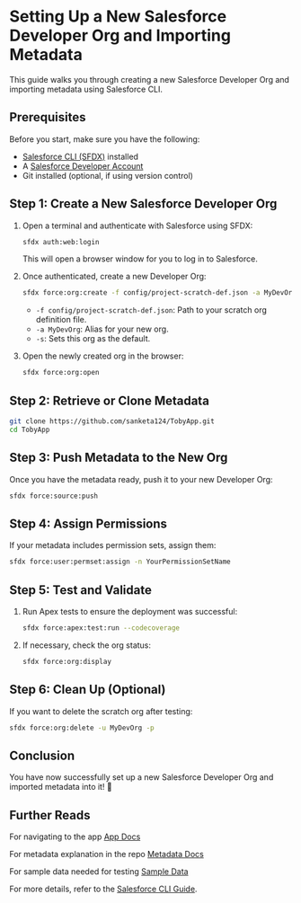 # Setting Up a New Salesforce Developer Org and Importing Metadata

This guide walks you through creating a new Salesforce Developer Org and importing metadata using Salesforce CLI.

## Prerequisites

Before you start, make sure you have the following:
- [Salesforce CLI (SFDX)](https://developer.salesforce.com/tools/sfdxcli) installed
- A [Salesforce Developer Account](https://developer.salesforce.com/signup)
- Git installed (optional, if using version control)

## Step 1: Create a New Salesforce Developer Org

1. Open a terminal and authenticate with Salesforce using SFDX:
   ```sh
   sfdx auth:web:login
   ```
   This will open a browser window for you to log in to Salesforce.

2. Once authenticated, create a new Developer Org:
   ```sh
   sfdx force:org:create -f config/project-scratch-def.json -a MyDevOrg -s
   ```
   - `-f config/project-scratch-def.json`: Path to your scratch org definition file.
   - `-a MyDevOrg`: Alias for your new org.
   - `-s`: Sets this org as the default.

3. Open the newly created org in the browser:
   ```sh
   sfdx force:org:open
   ```

## Step 2: Retrieve or Clone Metadata

```sh
git clone https://github.com/sanketa124/TobyApp.git
cd TobyApp
```

## Step 3: Push Metadata to the New Org

Once you have the metadata ready, push it to your new Developer Org:

```sh
sfdx force:source:push
```

## Step 4: Assign Permissions

If your metadata includes permission sets, assign them:

```sh
sfdx force:user:permset:assign -n YourPermissionSetName
```

## Step 5: Test and Validate

1. Run Apex tests to ensure the deployment was successful:
   ```sh
   sfdx force:apex:test:run --codecoverage
   ```

2. If necessary, check the org status:
   ```sh
   sfdx force:org:display
   ```

## Step 6: Clean Up (Optional)

If you want to delete the scratch org after testing:

```sh
sfdx force:org:delete -u MyDevOrg -p
```

## Conclusion

You have now successfully set up a new Salesforce Developer Org and imported metadata into it! 🎉

## Further Reads

For navigating to the app [App Docs](https://github.com/sanketa124/tobyapp/blob/master/docs/salesforce_app_readme.md)

For metadata explanation in the repo [Metadata Docs](https://github.com/sanketa124/tobyapp/blob/master/docs/salesforce_metadata_readme.md)

For sample data needed for testing [Sample Data](https://github.com/sanketa124/tobyapp/tree/master/data)

For more details, refer to the [Salesforce CLI Guide](https://developer.salesforce.com/docs/atlas.en-us.sfdx_cli_reference.meta/sfdx_cli_reference/).

